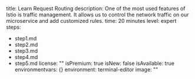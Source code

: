 title: Learn Request Routing
description: One of the most used features of Istio is traffic management. It allows
  us to control the network traffic on our microservice and add customized rules.
time: 20 minutes
level: expert
steps:
- step1.md
- step2.md
- step3.md
- step4.md
- step5.md
license: ""
isPremium: true
isNew: false
isAvailable: true
environmentvars: {}
environment: terminal-editor
image: ""
